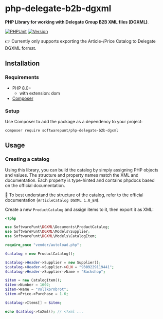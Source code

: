 # php-delegate-b2b-dgxml
**PHP Library for working with Delegate Group B2B XML files (DGXML)**.

[![PHPUnit](https://github.com/SoftwarePunt/php-delegate-b2b-dgxml/actions/workflows/phpunit.yml/badge.svg)](https://github.com/SoftwarePunt/php-delegate-b2b-dgxml/actions/workflows/phpunit.yml)
[![Version](http://poser.pugx.org/softwarepunt/php-delegate-b2b-dgxml/version)](https://packagist.org/packages/softwarepunt/psinfoodservice-api-client)

👉 Currently only supports exporting the Article-/Price Catalog to Delegate DGXML format.

## Installation
### Requirements
- PHP 8.0+
  - with extension: dom
- [Composer](https://getcomposer.org/)

### Setup
Use Composer to add the package as a dependency to your project:

```shell
composer require softwarepunt/php-delegate-b2b-dgxml
```

## Usage

### Creating a catalog
Using this library, you can build the catalog by simply assigning PHP objects and values. The structure and property names match the XML and documentation. Each property is type-hinted and contains phpdocs based on the official documentation.

📕 To best understand the structure of the catalog, refer to the official documentation (`ArticleCatalog DGXML 1.0_EN`).

Create a new `ProductCatalog` and assign items to it, then export it as XML:

```php
<?php

use SoftwarePunt\DGXML\Documents\ProductCatalog;
use SoftwarePunt\DGXML\Models\Supplier;
use SoftwarePunt\DGXML\Models\CatalogItem;

require_once "vendor/autoload.php";

$catalog = new ProductCatalog();

$catalog->Header->Supplier = new Supplier();
$catalog->Header->Supplier->GLN = "9389229119441";
$catalog->Header->Supplier->Name = "Backshop";

$item = new CatalogItem();
$item->Number = 1602;
$item->Name = "Vollkornbrot";
$item->Price->Purchase = 1.6;

$catalog->Items[] = $item;

echo $catalog->toXml(); // <?xml ...
```